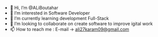 - 👋 Hi, I’m @ALiBoutahar
- 👀 I’m interested in Software Developer
- 🌱 I’m currently learning development Full-Stack
- 💞️ I’m looking to collaborate on create software to improve igital work 
- 📫 How to reach me :
     E-mail -> ali27karam09@gmail.com

